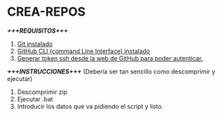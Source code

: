 # CREA-REPOS 
***+++REQUISITOS+++***
1. [Git instalado](https://github.com/git/git/blob/master/INSTALL)
2. [GitHub CLI (command Line Interface) instalado](https://github.com/cli/cli#installation)
3. [Generar token ssh desde la web de GitHub para poder autenticar.](https://docs.github.com/es/github/authenticating-to-github/keeping-your-account-and-data-secure/creating-a-personal-access-token)

***+++INSTRUCCIONES+++*** (Debería ser tan sencillo como descomprimir y ejecutar)
1. Descomprimir zip
2. Ejecutar .bat
3. Introducir los datos que va pidiendo el script y listo.




